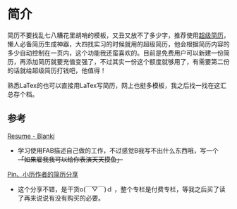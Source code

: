 # 简介

简历不要找乱七八糟花里胡哨的模板，又丑又放不了多少字，推荐使用[超级简历](https://www.wondercv.com/)，懒人必备简历生成神器，大四找实习的时候就用的超级简历，他会根据简历内容的多少自动控制在一页内，这个功能我还蛮喜欢的。目前是免费用户可以新建一份简历，再添加简历就要充值变强了，不过其实一份这个额度就够用了，有需要第二份的话就给超级简历打钱吧，他值得！

熟悉LaTex的也可以直接用LaTex写简历，网上也挺多模板，我之后找一找在这汇总存个档。

## 参考

[Resume - Blankj](https://github.com/Blankj/resume)

* 学习使用FAB描述自己做的工作，不过感觉B我写不出什么东西哦，写一个~~「如果雇我我可以给你表演天天摸鱼」~~

[Pin、小历作者的简历分享](https://xiaozhuanlan.com/topic/0379564821)

* 这个分享不错，是干货o\(￣▽￣\)ｄ ，整个专栏是付费专栏，等我之后买了读了再来说说有没有购买的必要。

